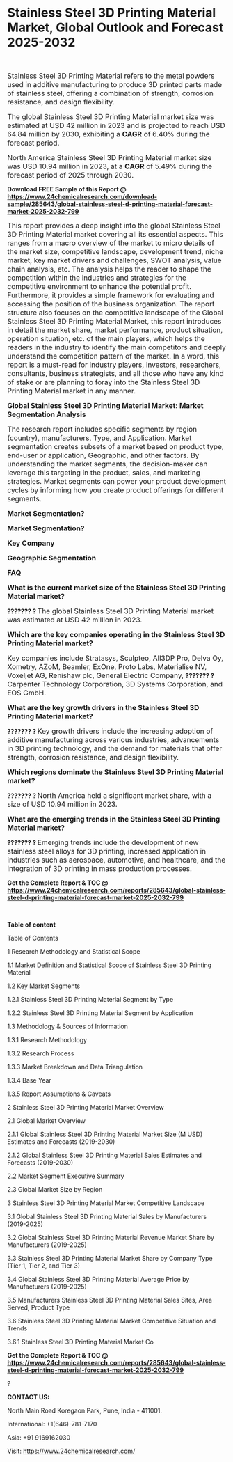 <h1>Stainless Steel 3D Printing Material Market, Global Outlook and Forecast 2025-2032</h1><br/><p><span style="font-size:16px">Stainless Steel 3D Printing Material refers to the metal powders used in additive manufacturing to produce 3D printed parts made of stainless steel, offering a combination of strength, corrosion resistance, and design flexibility.</span></p>
 
 
 
 <p><span style="font-size:16px">The global Stainless Steel 3D Printing Material market size was estimated at USD 42 million in 2023 and is projected to reach USD 64.84 million by 2030, exhibiting a <strong>CAGR</strong> of 6.40% during the forecast period.</span></p>
 
 
 
 <p><span style="font-size:16px">North America Stainless Steel 3D Printing Material market size was USD 10.94 million in 2023, at a <strong>CAGR</strong> of 5.49% during the forecast period of 2025 through 2030.</span></p>
 
 
 
 <div><b>Download FREE Sample of this Report @ <a href="https://www.24chemicalresearch.com/download-sample/285643/global-stainless-steel-d-printing-material-forecast-market-2025-2032-799">https://www.24chemicalresearch.com/download-sample/285643/global-stainless-steel-d-printing-material-forecast-market-2025-2032-799</a></b></div>
 
 
 
 <p><span style="font-size:16px">This report provides a deep insight into the global Stainless Steel 3D Printing Material market covering all its essential aspects. This ranges from a macro overview of the market to micro details of the market size, competitive landscape, development trend, niche market, key market drivers and challenges, SWOT analysis, value chain analysis, etc. The analysis helps the reader to shape the competition within the industries and strategies for the competitive environment to enhance the potential profit. Furthermore, it provides a simple framework for evaluating and accessing the position of the business organization. The report structure also focuses on the competitive landscape of the Global Stainless Steel 3D Printing Material Market, this report introduces in detail the market share, market performance, product situation, operation situation, etc. of the main players, which helps the readers in the industry to identify the main competitors and deeply understand the competition pattern of the market. In a word, this report is a must-read for industry players, investors, researchers, consultants, business strategists, and all those who have any kind of stake or are planning to foray into the Stainless Steel 3D Printing Material market in any manner.</span></p>
 
 
 
 <p><span style="font-size:16px"><strong>Global Stainless Steel 3D Printing Material Market: Market Segmentation Analysis</strong></span></p>
 
 
 
 <p><span style="font-size:16px">The research report includes specific segments by region (country), manufacturers, Type, and Application. Market segmentation creates subsets of a market based on product type, end-user or application, Geographic, and other factors. By understanding the market segments, the decision-maker can leverage this targeting in the product, sales, and marketing strategies. Market segments can power your product development cycles by informing how you create product offerings for different segments.</span></p>
 
 
 
 <p><span style="font-size:16px"><strong>Market Segmentation? </strong></span></p>
 
 
 
 <p><span style="font-size:16px"><strong>Market Segmentation? </strong></span></p>
 
 
 
 <p><span style="font-size:16px"><strong>Key Company</strong></span></p>
 
 
 
 <p><span style="font-size:16px"><strong>Geographic Segmentation</strong></span></p>
 
 
 
 <p><span style="font-size:16px"><strong>FAQ</strong></span></p>
 
 
 
 <p><span style="font-size:16px"><strong>What is the current market size of the Stainless Steel 3D Printing Material market?</strong></span></p>
 
 
 
 <p><strong>??????? ? </strong><span style="font-size:16px">The global Stainless Steel 3D Printing Material market was estimated at USD 42 million in 2023.</span></p>
 
 
 
 <p><span style="font-size:16px"><strong>Which are the key companies operating in the Stainless Steel 3D Printing Material market?</strong></span></p>
 
 
 
 <p><span style="font-size:16px">Key companies include Stratasys, Sculpteo, All3DP Pro, Delva Oy, Xometry, AZoM, Beamler, ExOne, Proto Labs, Materialise NV, Voxeljet AG, Renishaw plc, General Electric Company, </span><strong>??????? ? </strong><span style="font-size:16px">Carpenter Technology Corporation, 3D Systems Corporation, and EOS GmbH.</span></p>
 
 
 
 <p><span style="font-size:16px"><strong>What are the key growth drivers in the Stainless Steel 3D Printing Material market?</strong></span></p>
 
 
 
 <p><strong>??????? ? </strong><span style="font-size:16px">Key growth drivers include the increasing adoption of additive manufacturing across various industries, advancements in 3D printing technology, and the demand for materials that offer strength, corrosion resistance, and design flexibility.</span></p>
 
 
 
 <p><span style="font-size:16px"><strong>Which regions dominate the Stainless Steel 3D Printing Material market?</strong></span></p>
 
 
 
 <p><strong>??????? ? </strong><span style="font-size:16px">North America held a significant market share, with a size of USD 10.94 million in 2023.</span></p>
 
 
 
 <p><span style="font-size:16px"><strong>What are the emerging trends in the Stainless Steel 3D Printing Material market?</strong></span></p>
 
 
 
 <p><strong>??????? ? </strong><span style="font-size:16px">Emerging trends include the development of new stainless steel alloys for 3D printing, increased application in industries such as aerospace, automotive, and healthcare, and the integration of 3D printing in mass production processes.</span></p>
 
 
 
 <div><b>Get the Complete Report & TOC @ <a href="https://www.24chemicalresearch.com/reports/285643/global-stainless-steel-d-printing-material-forecast-market-2025-2032-799">https://www.24chemicalresearch.com/reports/285643/global-stainless-steel-d-printing-material-forecast-market-2025-2032-799</a></b></div>
 
 
 
 <p><br />
 
 <b>Table of content</b></p>
 
 
 
 <p>Table of Contents<br />
 
 1 Research Methodology and Statistical Scope<br />
 
 1.1 Market Definition and Statistical Scope of Stainless Steel 3D Printing Material<br />
 
 1.2 Key Market Segments<br />
 
 1.2.1 Stainless Steel 3D Printing Material Segment by Type<br />
 
 1.2.2 Stainless Steel 3D Printing Material Segment by Application<br />
 
 1.3 Methodology & Sources of Information<br />
 
 1.3.1 Research Methodology<br />
 
 1.3.2 Research Process<br />
 
 1.3.3 Market Breakdown and Data Triangulation<br />
 
 1.3.4 Base Year<br />
 
 1.3.5 Report Assumptions & Caveats<br />
 
 2 Stainless Steel 3D Printing Material Market Overview<br />
 
 2.1 Global Market Overview<br />
 
 2.1.1 Global Stainless Steel 3D Printing Material Market Size (M USD) Estimates and Forecasts (2019-2030)<br />
 
 2.1.2 Global Stainless Steel 3D Printing Material Sales Estimates and Forecasts (2019-2030)<br />
 
 2.2 Market Segment Executive Summary<br />
 
 2.3 Global Market Size by Region<br />
 
 3 Stainless Steel 3D Printing Material Market Competitive Landscape<br />
 
 3.1 Global Stainless Steel 3D Printing Material Sales by Manufacturers (2019-2025)<br />
 
 3.2 Global Stainless Steel 3D Printing Material Revenue Market Share by Manufacturers (2019-2025)<br />
 
 3.3 Stainless Steel 3D Printing Material Market Share by Company Type (Tier 1, Tier 2, and Tier 3)<br />
 
 3.4 Global Stainless Steel 3D Printing Material Average Price by Manufacturers (2019-2025)<br />
 
 3.5 Manufacturers Stainless Steel 3D Printing Material Sales Sites, Area Served, Product Type<br />
 
 3.6 Stainless Steel 3D Printing Material Market Competitive Situation and Trends<br />
 
 3.6.1 Stainless Steel 3D Printing Material Market Co</p>
 
 
 
 <div><b>Get the Complete Report & TOC @ <a href="https://www.24chemicalresearch.com/reports/285643/global-stainless-steel-d-printing-material-forecast-market-2025-2032-799">https://www.24chemicalresearch.com/reports/285643/global-stainless-steel-d-printing-material-forecast-market-2025-2032-799</a></b></div>
 
 
 
 <p>? </p>
 
 
 
 <p><b>CONTACT US:</b><br />
 
 North Main Road Koregaon Park, Pune, India - 411001.<br />
 
 International: +1(646)-781-7170<br />
 
 Asia: +91 9169162030<br />
 
 Visit: <a href="https://www.24chemicalresearch.com/">https://www.24chemicalresearch.com/</a></p>